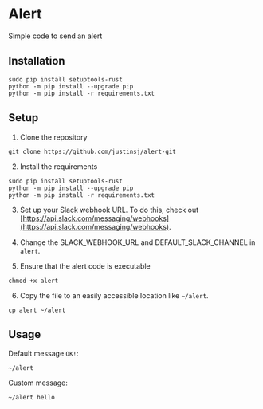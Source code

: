 # Alert
Simple code to send an alert

## Installation
```
sudo pip install setuptools-rust
python -m pip install --upgrade pip
python -m pip install -r requirements.txt
```

## Setup
1. Clone the repository
```
git clone https://github.com/justinsj/alert-git
```
2. Install the requirements
```
sudo pip install setuptools-rust
python -m pip install --upgrade pip
python -m pip install -r requirements.txt
```
3. Set up your Slack webhook URL. To do this, check out [https://api.slack.com/messaging/webhooks](https://api.slack.com/messaging/webhooks).

4. Change the SLACK_WEBHOOK_URL and DEFAULT_SLACK_CHANNEL in `alert`.

5. Ensure that the alert code is executable
```
chmod +x alert
```
6. Copy the file to an easily accessible location like `~/alert`.
```
cp alert ~/alert
```

## Usage
Default message `OK!`:
```
~/alert
```
Custom message:
```
~/alert hello
```
